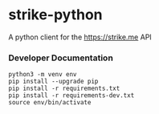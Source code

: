 # strike-python
A python client for the https://strike.me API

### Developer Documentation
```
python3 -m venv env
pip install --upgrade pip
pip install -r requirements.txt
pip install -r requirements-dev.txt
source env/bin/activate
```